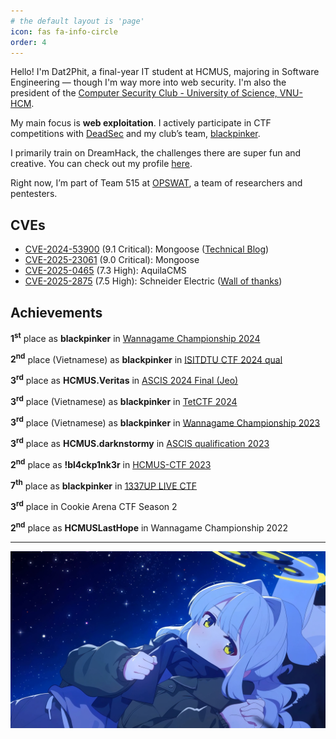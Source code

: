 ```yaml
---
# the default layout is 'page'
icon: fas fa-info-circle
order: 4
---
```


Hello! I'm Dat2Phit, a final-year IT student at HCMUS, majoring in Software Engineering — though I'm way more into web security. I'm also the president of the [Computer Security Club - University of Science, VNU-HCM](https://www.facebook.com/hcmus.compsec.club).

My main focus is **web exploitation**. I actively participate in CTF competitions with [DeadSec](https://deadsec.team/) and my club’s team, [blackpinker](https://ctftime.org/team/155048).

I primarily train on DreamHack, the challenges there are super fun and creative. You can check out my profile [here](https://dreamhack.io/users/30626).

Right now, I’m part of Team 515 at [OPSWAT](https://www.opswat.com/), a team of researchers and pentesters.

## CVEs
- [CVE-2024-53900](https://nvd.nist.gov/vuln/detail/CVE-2024-53900) (9.1 Critical): Mongoose ([Technical Blog](https://www.opswat.com/blog/technical-discovery-mongoose-cve-2025-23061-cve-2024-53900))
- [CVE-2025-23061](https://nvd.nist.gov/vuln/detail/CVE-2025-23061) (9.0 Critical): Mongoose
- [CVE-2025-0465](https://nvd.nist.gov/vuln/detail/CVE-2025-0465) (7.3 High): AquilaCMS
- [CVE-2025-2875](https://nvd.nist.gov/vuln/detail/CVE-2025-2875) (7.5 High): Schneider Electric ([Wall of thanks](https://www.se.com/ww/en/work/support/cybersecurity/wall-of-thanks.jsp#2025))

## Achievements

**1<sup>st</sup>** place as **blackpinker** in [Wannagame Championship 2024](https://ctftime.org/event/2515/)

**2<sup>nd</sup>** place (Vietnamese) as **blackpinker** in [ISITDTU CTF 2024 qual](https://ctftime.org/event/2456/)

**3<sup>rd</sup>** place as **HCMUS.Veritas** in [ASCIS 2024 Final (Jeo)](https://ascis.vnisa.org.vn/en/)

**3<sup>rd</sup>** place (Vietnamese) as **blackpinker** in [TetCTF 2024](https://ctftime.org/event/2212)

**3<sup>rd</sup>** place (Vietnamese) as **blackpinker** in [Wannagame Championship 2023](https://ctftime.org/event/2146)

**3<sup>rd</sup>** place as **HCMUS.darknstormy** in [ASCIS qualification 2023](https://ascis.vnisa.org.vn/en/)

**2<sup>nd</sup>** place as **!bl4ckp1nk3r** in [HCMUS-CTF 2023](https://ctftime.org/ctf/902)

**7<sup>th</sup>** place as **blackpinker** in [1337UP LIVE CTF](https://ctftime.org/event/2134)

**3<sup>rd</sup>** place in Cookie Arena CTF Season 2

**2<sup>nd</sup>** place as **HCMUSLastHope** in Wannagame Championship 2022

---
![banner](/assets/img/misc/banner4.jpeg)